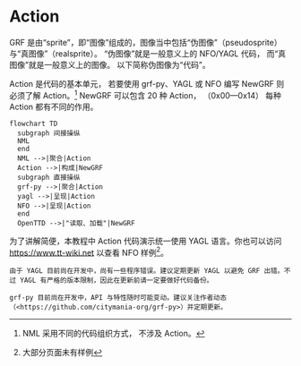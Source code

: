 # Action

GRF 是由“sprite”，即“图像”组成的，图像当中包括“伪图像”（pseudosprite）与“真图像”（realsprite）。
“伪图像”就是一般意义上的 NFO/YAGL 代码，
而“真图像”就是一般意义上的图像。
以下简称伪图像为“代码”。

Action 是代码的基本单元，
若要使用 grf-py、YAGL 或 NFO 编写 NewGRF 则必须了解 Action。[^nml]
NewGRF 可以包含 20 种 Action，
（0x00—0x14）
每种 Action 都有不同的作用。

```{mermaid}
flowchart TD
  subgraph 间接操纵
  NML
  end
  NML -->|聚合|Action
  Action -->|构成|NewGRF
  subgraph 直接操纵
  grf-py -->|聚合|Action
  yagl -->|呈现|Action
  NFO -->|呈现|Action
  end
  OpenTTD -->|"读取、加载"|NewGRF
```

[^nml]: NML 采用不同的代码组织方式，
不涉及 Action。

为了讲解简便，本教程中 Action 代码演示统一使用 YAGL 语言。你也可以访问 <https://www.tt-wiki.net> 以查看 NFO 样例[^examples]。

[^examples]: 大部分页面未有样例

```{important}
由于 YAGL 目前尚在开发中，尚有一些程序错误。建议定期更新 YAGL 以避免 GRF 出错。不过 YAGL 有严格的版本限制，因此在更新前请一定要做好代码备份。
```

```{important}
grf-py 目前尚在开发中，API 与特性随时可能变动。建议关注作者动态（<https://github.com/citymania-org/grf-py>）并定期更新。
```
